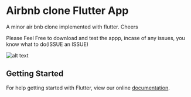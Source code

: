 # Airbnb clone Flutter App
A minor air bnb clone implemented with flutter.
Cheers





Please Feel Free to download and test the appp, incase of any issues, you know what to do(ISSUE an ISSUE)

![alt text](https://raw.githubusercontent.com/trey-rosius/airbnb_clone/master/assets/images/airbnb.png)



## Getting Started

For help getting started with Flutter, view our online
[documentation](https://flutter.io/).
